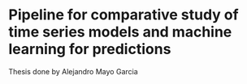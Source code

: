 # Pipeline for comparative study of time series models and machine learning for predictions
 Thesis done by Alejandro Mayo Garcia

